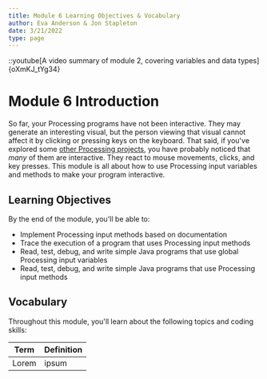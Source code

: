 ```yaml
---
title: Module 6 Learning Objectives & Vocabulary
author: Eva Anderson & Jon Stapleton
date: 3/21/2022
type: page
---
```


::youtube[A video summary of module 2, covering variables and data types]{oXmKJ_tYg34}

# Module 6 Introduction

So far, your Processing programs have not been interactive. They may generate an interesting visual, but the person viewing that visual cannot affect it by clicking or pressing keys on the keyboard. That said, if you've explored some [other Processing projects](https://openprocessing.org/browse/#), you have probably noticed that *many* of them are interactive. They react to mouse movements, clicks, and key presses. This module is all about how to use Processing input variables and methods to make your program interactive.

## Learning Objectives

By the end of the module, you'll be able to:

* Implement Processing input methods based on documentation
* Trace the execution of a program that uses Processing input methods
* Read, test, debug, and write simple Java programs that use global Processing input variables
* Read, test, debug, and write simple Java programs that use Processing input methods

## Vocabulary

Throughout this module, you'll learn about the following topics and coding skills:

| Term | Definition |
| ---- | ---------- |
| Lorem | ipsum |